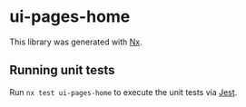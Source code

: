 # ui-pages-home

This library was generated with [Nx](https://nx.dev).

## Running unit tests

Run `nx test ui-pages-home` to execute the unit tests via [Jest](https://jestjs.io).
